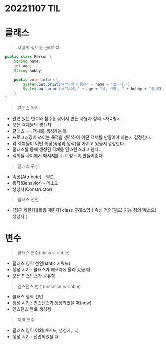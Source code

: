 # 20221107 TIL

# 클래스

> 사람의 정보를 관리하자

```java
public class Person {
    String name;
    int age;
    String hobby;

    public void info() {
        System.out.println("나의 이름은" + name + "입니다.")
        System.out.println("나이는" + age + "세, 취미는 " + hobby + "입니다.")
    }
}
```

> 클래스 정리

- 관련 있는 변수와 함수를 묶어서 만든 사용자 정의 <자료형>
- 모든 객체들의 생산처
- 클래스 == 객체를 생성하는 틀
- 프로그래밍이 쓰이는 목적을 생각하여 어떤 객체를 만들어야 하는지 결정한다.
- 각 객체들이 어떤 특징(속성과 동작)을 가지고 있을지 결정한다.
- 클래스를 통해 생성된 객체를 인스턴스라고 한다.
- 객체들 사이에서 메시지를 주고 받도록 만들어준다.

> 클래스 구성

- 속성(Attribute) - 필드
- 동작(Behavior) - 메소드
- 생성자(Constructor)

> 클래스 선언

- [접근 제한자][활용 제한자] class 클래스명 {
    속성 정의(필드)
    기능 정의(메소드)
    생성자
}

# 변수

> 클래스 변수(class variable)

- 클래스 영역 선언(static 키워드)
- 생성 시기 : 클래스가 메모리에 올라 갔을 때
- 모든 인스턴스가 공유함

> 인스턴스 변수(Instance variable)

- 클래스 영역 선언
- 생성 시기 : 인스턴스가 생성되었을 때(new)
- 인스턴스 별로 생성됨

> 지역 변수

- 클래스 영역 이외(메서드, 생성자, ...)
- 생성 시기 : 선언되었을 때